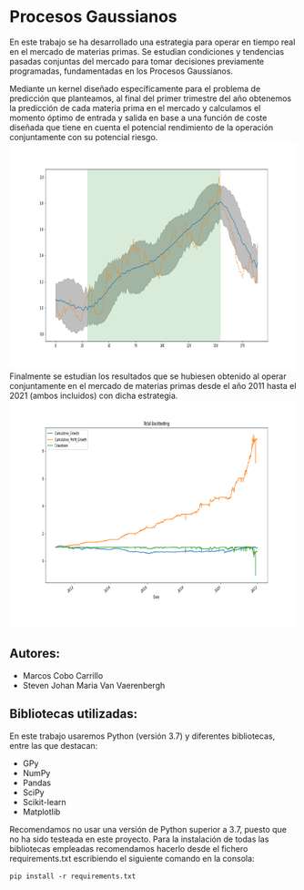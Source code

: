 # Procesos Gaussianos
En este trabajo se ha desarrollado una estrategia para operar en tiempo real en el mercado de materias primas. Se estudian condiciones y tendencias pasadas conjuntas del mercado para tomar decisiones previamente programadas, fundamentadas en los Procesos Gaussianos.

Mediante un kernel diseñado específicamente para el problema de predicción que planteamos, al final del primer trimestre del año obtenemos la predicción de cada materia prima en el mercado y calculamos el momento óptimo de entrada y salida en base a una función de coste diseñada que tiene en cuenta el potencial rendimiento de la operación conjuntamente con su potencial riesgo.
<img height="400" src="Figures/Coffee2016_60_6_curve.png" width="1000"/>
Finalmente se estudian los resultados que se hubiesen obtenido al operar conjuntamente en el mercado de materias primas desde el año 2011 hasta el 2021 (ambos incluidos) con dicha estrategia.
<img height="400" src="Figures/Total_Backtesting.png" width="1000"/>

## Autores:

- Marcos Cobo Carrillo
- Steven Johan Maria Van Vaerenbergh

## Bibliotecas utilizadas:

En este trabajo usaremos Python (versión 3.7) y diferentes bibliotecas, entre las que destacan:

- GPy
- NumPy
- Pandas
- SciPy
- Scikit-learn
- Matplotlib

Recomendamos no usar una versión de Python superior a 3.7, puesto que no ha sido testeada en este proyecto. Para la instalación de todas las bibliotecas empleadas recomendamos hacerlo desde el fichero requirements.txt escribiendo el siguiente comando en la consola:

```
pip install -r requirements.txt
```